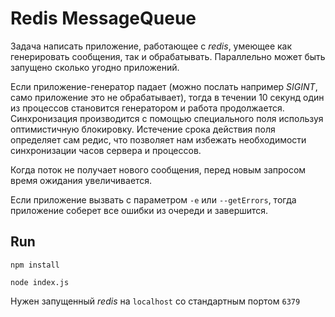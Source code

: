 # Redis MessageQueue

Задача написать приложение, работающее с *redis*, умеющее как генерировать сообщения, так и
обрабатывать. Параллельно может быть запущено сколько угодно приложений.

Если приложение-генератор падает (можно послать например _SIGINT_, само приложение это не обрабатывает), тогда в течении 10 секунд
один из процессов становится генератором и работа продолжается. Синхронизация производится с помощью специального поля используя оптимистичную блокировку. Истечение срока действия поля определяет сам редис, что позволяет нам избежать необходимости
синхронизации часов сервера и процессов.


Когда поток не получает нового сообщения, перед новым запросом время ожидания увеличивается.

Если приложение вызвать с параметром `-e` или `--getErrors`, тогда приложение соберет все ошибки из очереди и завершится.


## Run

`npm install`

`node index.js`

Нужен запущенный *redis* на `localhost` со стандартным портом `6379`
